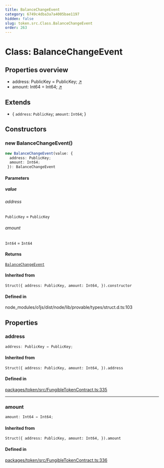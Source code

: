 ```yaml
---
title: BalanceChangeEvent
category: 6749c4dba3a7a4005bae1197
hidden: false
slug: token.src.Class.BalanceChangeEvent
order: 263
---
```


# Class: BalanceChangeEvent

## Properties overview

- address:  PublicKey = PublicKey; [↗](#address)
- amount:  Int64 = Int64; [↗](#amount)

## Extends

- \{
  `address`: `PublicKey`;
  `amount`: `Int64`;
 \}

## Constructors

### new BalanceChangeEvent()

```ts
new BalanceChangeEvent(value: {
  address: PublicKey;
  amount: Int64;
 }): BalanceChangeEvent
```

#### Parameters

##### value

###### address

`PublicKey` = `PublicKey`

###### amount

`Int64` = `Int64`

#### Returns

[`BalanceChangeEvent`](tokensrcclassbalancechangeevent)

#### Inherited from

`Struct({
  address: PublicKey,
  amount: Int64,
}).constructor`

#### Defined in

node\_modules/o1js/dist/node/lib/provable/types/struct.d.ts:103

## Properties

### address

```ts
address: PublicKey = PublicKey;
```

#### Inherited from

`Struct({
  address: PublicKey,
  amount: Int64,
}).address`

#### Defined in

[packages/token/src/FungibleTokenContract.ts:335](https://github.com/zkcloudworker/minatokens-lib/blob/main/packages/token/src/FungibleTokenContract.ts#L335)

***

### amount

```ts
amount: Int64 = Int64;
```

#### Inherited from

`Struct({
  address: PublicKey,
  amount: Int64,
}).amount`

#### Defined in

[packages/token/src/FungibleTokenContract.ts:336](https://github.com/zkcloudworker/minatokens-lib/blob/main/packages/token/src/FungibleTokenContract.ts#L336)
